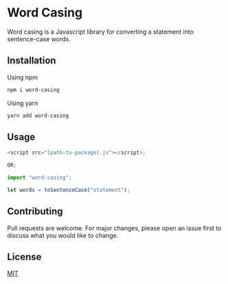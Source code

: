 # Word Casing

Word casing is a Javascript library for converting a statement into sentence-case words.

## Installation

Using npm

```bash
npm i word-casing
```

Using yarn

```bash
yarn add word-casing
```

## Usage

```JavaScript
<script src="[path-to-package].js"></script>;

OR;

import "word-casing";

let words = toSentenceCase("statement");
```

## Contributing

Pull requests are welcome. For major changes, please open an issue first to discuss what you would like to change.

## License

[MIT](https://choosealicense.com/licenses/mit/)

